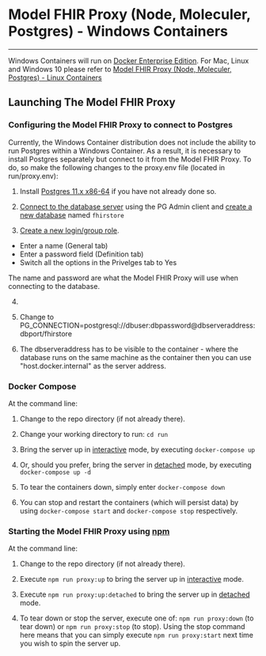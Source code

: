 # Model FHIR Proxy (Node, Moleculer, Postgres) - Windows Containers

---

Windows Containers will run on [Docker Enterprise Edition](https://docs.microsoft.com/en-us/virtualization/windowscontainers/quick-start/set-up-environment?tabs=Windows-Server). For Mac, Linux and Windows 10 please refer to [Model FHIR Proxy (Node, Moleculer, Postgres) - Linux Containers](linux.md)

## Launching The Model FHIR Proxy

### Configuring the Model FHIR Proxy to connect to Postgres
Currently, the Windows Container distribution does not include the ability to run Postgres within a Windows Container. As a result, it is necessary to install Postgres separately but connect to it from the Model FHIR Proxy. To do, so make the following changes to the proxy.env file (located in run/proxy.env):

1. Install [Postgres 11.x x86-64](https://www.enterprisedb.com/downloads/postgres-postgresql-downloads/) if you have not already done so.

2. [Connect to the database server](https://www.pgadmin.org/docs/pgadmin4/4.17/connecting.html) using the PG Admin client and [create a new database](https://www.pgadmin.org/docs/pgadmin4/4.17/database_dialog.html) named `fhirstore` 

3. [Create a new login/group role](https://www.pgadmin.org/docs/pgadmin4/4.17/role_dialog.html). 
  
  * Enter a name (General tab)
  * Enter a password field (Definition tab)
  * Switch all the options in the Privelges tab to Yes

  The name and password are what the Model FHIR Proxy will use when connecting to the database.

4. 

1. Change to PG_CONNECTION=postgresql://dbuser:dbpassword@dbserveraddress:dbport/fhirstore

2. The dbserveraddress has to be visible to the container - where the database runs on the same machine as the container then you can use "host.docker.internal" as the server address.

### Docker Compose
At the command line:

1. Change to the repo directory (if not already there).

2. Change your working directory to run: `cd run`

3. Bring the server up in [interactive](https://docs.docker.com/engine/reference/commandline/exec/) mode, by executing `docker-compose up`

4. Or, should you prefer, bring the server in [detached](https://docs.docker.com/engine/reference/commandline/exec/) mode, by executing `docker-compose up -d`

5. To tear the containers down, simply enter `docker-compose down`

6. You can stop and restart the containers (which will persist data) by using `docker-compose start` and `docker-compose stop` respectively.

### Starting the Model FHIR Proxy using [npm](https://www.npmjs.com)
At the command line:

1. Change to the repo directory (if not already there).

2. Execute `npm run proxy:up` to bring the server up in [interactive](https://docs.docker.com/engine/reference/commandline/exec/) mode.

3. Execute `npm run proxy:up:detached` to bring the server up in [detached](https://docs.docker.com/engine/reference/commandline/exec/) mode.

4. To tear down or stop the server, execute one of: `npm run proxy:down` (to tear down) or `npm run proxy:stop` (to stop). Using the stop command here means that you can simply execute `npm run proxy:start` next time you wish to spin the server up.
